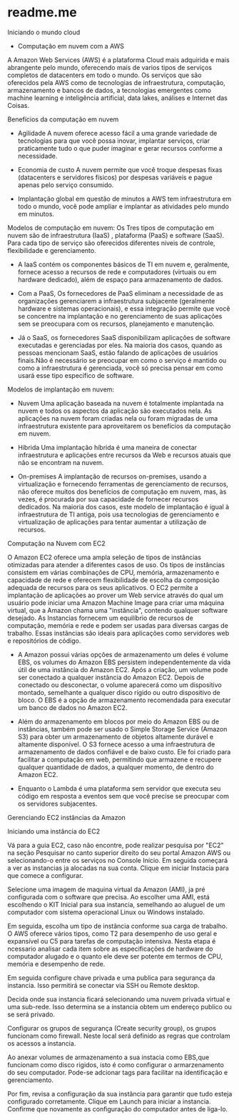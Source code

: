 # readme.me
Iniciando o mundo cloud

- Computação em nuvem com a AWS

A Amazon Web Services (AWS) é a plataforma Cloud mais adquirida e mais abrangente pelo mundo, oferecendo mais de varios tipos de serviços completos de datacenters em todo o mundo.
Os serviços que são oferecidos pela AWS como de tecnologias de infraestrutura, computação, armazenamento e bancos de dados, a tecnologias emergentes como machine learning e inteligência artificial, data lakes, análises e Internet das Coisas.

Benefícios da computação em nuvem

- Agilidade
A nuvem oferece acesso fácil a uma grande variedade de tecnologias para que você possa inovar, implantar serviços, criar praticamente tudo o que puder imaginar e gerar recursos conforme a necessidade.

- Economia de custo
A nuvem permite que você troque despesas fixas (datacenters e servidores físicos) por despesas variáveis e pague apenas pelo serviço consumido. 

- Implantação global em questão de minutos
a AWS tem infraestrutura em todo o mundo, você pode ampliar e implantar as atividades pelo mundo em minutos.

 Modelos de computação em nuvem: Os Tres tipos de computação em nuvem são de infraestrutura  (IaaS) , plataforma (PaaS) e software (SaaS). Para cada tipo de serviço são oferecidos diferentes niveis de controle, flexibilidade e gerenciamento.

 - A IaaS contém os componentes básicos de TI em nuvem e, geralmente, fornece acesso a recursos de rede e computadores (virtuais ou em hardware dedicado), além de espaço para armazenamento de dados.

- Com a PaaS, Os fornecedores de PaaS eliminam a necessidade de as organizações gerenciarem a infraestrutura subjacente (geralmente hardware e sistemas operacionais), e essa integração permite que você se concentre na implantação e no gerenciamento de suas aplicações sem se preocupara com os recursos, planejamento e manutenção.

- Já o SaaS, os fornecedores SaaS disponibilizam aplicações de software executadas e gerenciadas por eles. Na maioria dos casos, quando as pessoas mencionam SaaS, estão falando de aplicações de usuários finais.Não é necessário se preocupar em como o serviço é mantido ou como a infraestrutura é gerenciada, você só precisa pensar em como usará esse tipo específico de software.

Modelos de implantação em nuvem:

- Nuvem
 Uma aplicação baseada na nuvem é totalmente implantada na nuvem e todos os aspectos da aplicação são executados nela. As aplicações na nuvem foram criadas nela ou foram migradas de uma infraestrutura existente para aproveitarem os benefícios da computação em nuvem.
 
- Híbrida
Uma implantação híbrida é uma maneira de conectar infraestrutura e aplicações entre recursos da Web e recursos atuais que não se encontram na nuvem.

- On-premises
A implantação de recursos on-premises, usando a virtualização e fornecendo ferramentas de gerenciamento de recursos, não oferece muitos dos benefícios de computação em nuvem, mas, às vezes, é procurada por sua capacidade de fornecer recursos dedicados. Na maioria dos casos, este modelo de implantação é igual à infraestrutura de TI antiga, pois usa tecnologias de gerenciamento e virtualização de aplicações para tentar aumentar a utilização de recursos.

Computação na Nuvem com EC2

O Amazon EC2 oferece uma ampla seleção de tipos de instâncias otimizadas para atender a diferentes casos de uso. Os tipos de instâncias consistem em várias combinações de CPU, memória, armazenamento e capacidade de rede e oferecem flexibilidade de escolha da composição adequada de recursos para os seus aplicativos.
O EC2 permite a implantação de aplicações ao prover um Web service através do qual um usuário pode iniciar uma Amazon Machine Image para criar uma máquina virtual, que a Amazon chama uma "instância", contendo qualquer software desejado.
As Instancias fornecem um equilíbrio de recursos de computação, memória e rede e podem ser usadas para diversas cargas de trabalho. Essas instâncias são ideais para aplicações como servidores web e repositórios de código. 

- A Amazon possui várias opções de armazenamento um deles é volume EBS, os volumes do Amazon EBS persistem independentemente da vida útil de uma instância do Amazon EC2. Após a criação, um volume pode ser conectado a qualquer instância do Amazon EC2. Depois de conectado ou desconectar, o volume aparecerá como um dispositivo montado, semelhante a qualquer disco rígido ou outro dispositivo de bloco. O EBS é a opção de armazenamento recomendada para executar um banco de dados no Amazon EC2.

- Além do armazenamento em blocos por meio do Amazon EBS ou de instâncias, também pode ser usado o Simple Storage Service (Amazon S3) para obter um armazenamento de objetos altamente durável e altamente disponível. O S3 fornece acesso a uma infraestrutura de armazenamento de dados confiável e de baixo custo. Ele foi criado para facilitar a computação em web, permitindo que armazene e recupere qualquer quantidade de dados, a qualquer momento, de dentro do Amazon EC2.

- Enquanto o Lambda é uma plataforma sem servidor que executa seu código em resposta a eventos sem que você precise se preocupar com os servidores subjacentes.
  
Gerenciando EC2 instâncias da Amazon

Iniciando uma instância do EC2

Vá para a guia EC2, caso não encontre, pode realizar pesquisa por "EC2" na seção Pesquisar no canto superior direito do seu portal Amazon AWS ou selecionando-o entre os serviços no Console Início.
Em seguida começará a ver as instancias ja alocadas na sua conta. Clique em iniciar Instacia para que comece a configurar.

Selecione uma imagem de maquina virtual da Amazon (AMI), ja pré configurada com o software que precisa. Ao escolher uma AMI, está escolhendo o KIT Inicial para sua instancia, semelhando ao aluguel de um computador com sistema operacional Linux ou Windows instalado.

Em seguida, escolha um tipo de instância conforme sua carga de trabalho. O AWS oferece vários tipos, como T2 para desempenho de uso geral e expansível ou C5 para tarefas de computação intensiva. Nesta etapa é ncessario analisar cada item sobre as especificações de hardware do computador alugado e o quanto ele deve ser potente em termos de CPU, memória e desempenho de rede.

Em seguida configure chave privada e uma publica para segurança da instancia. Isso permitirá se conectar via SSH ou Remote desktop.

Decida onde sua instancia ficará selecionando uma nuvem privada virtual e uma sub-rede. Isso determina se a instancia obtem um endereço publico ou se será privado.

Configurar os grupos de segurança (Create security group), os grupos funcionam como firewall. Neste local será definido as regras que controlam os acessos a instancia.

Ao anexar volumes de armazenamento a sua instacia como EBS,que funcionam como disco rigidos, isto é como configurar o armarzenamento do seu computador. Pode-se adcionar tags para facilitar na identificação e gerenciamento.

Por fim, revisa a configuração da sua instância para garantir que tudo esteja configurado corretamente. Clique em Launch para iniciar a instancia. Confirme que novamente as configuração do computador antes de liga-lo.
